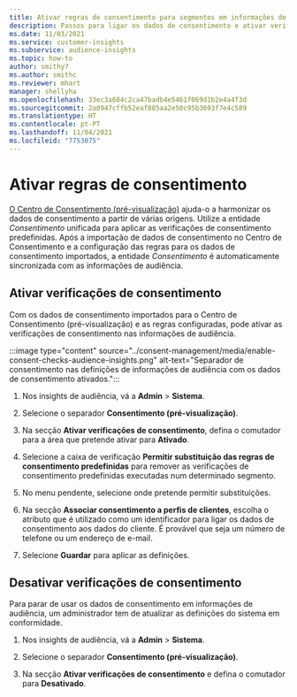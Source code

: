 ```yaml
---
title: Ativar regras de consentimento para segmentos em informações de audiência
description: Passos para ligar os dados de consentimento e ativar verificações de consentimento em informações de audiência.
ms.date: 11/03/2021
ms.service: customer-insights
ms.subservice: audience-insights
ms.topic: how-to
author: smithy7
ms.author: smithc
ms.reviewer: mhart
manager: shellyha
ms.openlocfilehash: 33ec3a684c2ca47badb4e5461f069d1b2e4a4f3d
ms.sourcegitcommit: 2a0947cffb52eaf885aa2e50c95b3693f7e4c589
ms.translationtype: HT
ms.contentlocale: pt-PT
ms.lasthandoff: 11/04/2021
ms.locfileid: "7753075"
---
```

# <a name="activate-consent-rules"></a>Ativar regras de consentimento

[O Centro de Consentimento (pré-visualização)](../consent-management/overview.md) ajuda-o a harmonizar os dados de consentimento a partir de várias origens. Utilize a entidade *Consentimento* unificada para aplicar as verificações de consentimento predefinidas. Após a importação de dados de consentimento no Centro de Consentimento e a configuração das regras para os dados de consentimento importados, a entidade *Consentimento* é automaticamente sincronizada com as informações de audiência.

## <a name="enable-consent-checks"></a>Ativar verificações de consentimento

Com os dados de consentimento importados para o Centro de Consentimento (pré-visualização) e as regras configuradas, pode ativar as verificações de consentimento nas informações de audiência. 

:::image type="content" source="../consent-management/media/enable-consent-checks-audience-insights.png" alt-text="Separador de consentimento nas definições de informações de audiência com os dados de consentimento ativados.":::

1. Nos insights de audiência, vá a **Admin** > **Sistema**.

1. Selecione o separador **Consentimento (pré-visualização)**.

1. Na secção **Ativar verificações de consentimento**, defina o comutador para a área que pretende ativar para **Ativado**.

1. Selecione a caixa de verificação **Permitir substituição das regras de consentimento predefinidas** para remover as verificações de consentimento predefinidas executadas num determinado segmento. 

1. No menu pendente, selecione onde pretende permitir substituições.     

1. Na secção **Associar consentimento a perfis de clientes**, escolha o atributo que é utilizado como um identificador para ligar os dados de consentimento aos dados do cliente. É provável que seja um número de telefone ou um endereço de e-mail. 

1. Selecione **Guardar** para aplicar as definições.

## <a name="disable-consent-checks"></a>Desativar verificações de consentimento

Para parar de usar os dados de consentimento em informações de audiência, um administrador tem de atualizar as definições do sistema em conformidade.

1. Nos insights de audiência, vá a **Admin** > **Sistema**.

1. Selecione o separador **Consentimento (pré-visualização)**.

1. Na secção **Ativar verificações de consentimento** e defina o comutador para **Desativado**.

